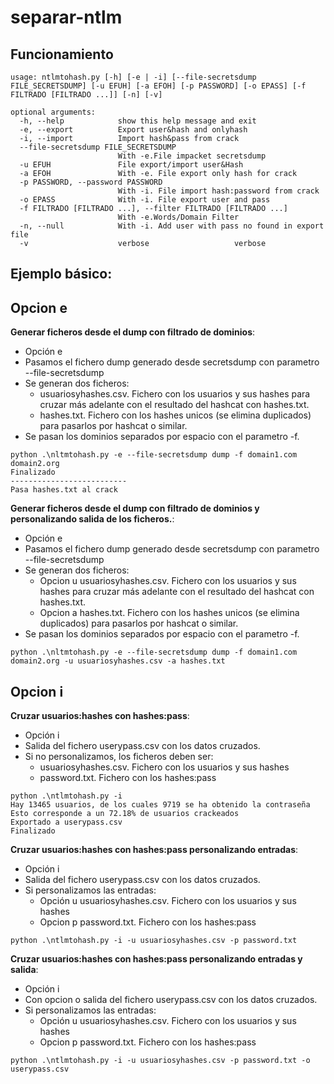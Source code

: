 # separar-ntlm

## Funcionamiento

```
usage: ntlmtohash.py [-h] [-e | -i] [--file-secretsdump FILE_SECRETSDUMP] [-u EFUH] [-a EFOH] [-p PASSWORD] [-o EPASS] [-f FILTRADO [FILTRADO ...]] [-n] [-v]
```

```
optional arguments:
  -h, --help            show this help message and exit
  -e, --export          Export user&hash and onlyhash
  -i, --import          Import hash&pass from crack
  --file-secretsdump FILE_SECRETSDUMP
                        With -e.File impacket secretsdump
  -u EFUH               File export/import user&Hash
  -a EFOH               With -e. File export only hash for crack
  -p PASSWORD, --password PASSWORD
                        With -i. File import hash:password from crack
  -o EPASS              With -i. File export user and pass
  -f FILTRADO [FILTRADO ...], --filter FILTRADO [FILTRADO ...]
                        With -e.Words/Domain Filter
  -n, --null            With -i. Add user with pass no found in export file
  -v                    verbose                   verbose
```

## Ejemplo básico:

## Opcion e

**Generar ficheros desde el dump con filtrado de dominios**:

- Opción e
- Pasamos el fichero dump generado desde secretsdump con parametro --file-secretsdump
- Se generan dos ficheros:
  - usuariosyhashes.csv. Fichero con los usuarios y sus hashes para cruzar más adelante con el resultado del hashcat con hashes.txt.
  - hashes.txt. Fichero con los hashes unicos (se elimina duplicados) para pasarlos por hashcat o similar.
- Se pasan los dominios separados por espacio con el parametro -f.

```
python .\nltmtohash.py -e --file-secretsdump dump -f domain1.com domain2.org
Finalizado
--------------------------
Pasa hashes.txt al crack
```
**Generar ficheros desde el dump con filtrado de dominios y personalizando salida de los ficheros.**:

- Opción e
- Pasamos el fichero dump generado desde secretsdump con parametro --file-secretsdump
- Se generan dos ficheros:
  - Opcion u usuariosyhashes.csv. Fichero con los usuarios y sus hashes para cruzar más adelante con el resultado del hashcat con hashes.txt.
  - Opcion a hashes.txt. Fichero con los hashes unicos (se elimina duplicados) para pasarlos por hashcat o similar.
- Se pasan los dominios separados por espacio con el parametro -f.

```
python .\nltmtohash.py -e --file-secretsdump dump -f domain1.com domain2.org -u usuariosyhashes.csv -a hashes.txt
```
## Opcion i

**Cruzar usuarios:hashes con hashes:pass**:

- Opción i
- Salida del fichero userypass.csv con los datos cruzados. 
- Si no personalizamos, los ficheros deben ser:
  - usuariosyhashes.csv. Fichero con los usuarios y sus hashes
  - password.txt. Fichero con los hashes:pass 

```
python .\ntlmtohash.py -i
Hay 13465 usuarios, de los cuales 9719 se ha obtenido la contraseña
Esto corresponde a un 72.18% de usuarios crackeados
Exportado a userypass.csv
Finalizado
```

**Cruzar usuarios:hashes con hashes:pass personalizando entradas**:

- Opción i
- Salida del fichero userypass.csv con los datos cruzados. 
- Si personalizamos las entradas:
  - Opción u usuariosyhashes.csv. Fichero con los usuarios y sus hashes
  - Opcion p password.txt. Fichero con los hashes:pass 

```
python .\ntlmtohash.py -i -u usuariosyhashes.csv -p password.txt
```
**Cruzar usuarios:hashes con hashes:pass personalizando entradas y salida**:

- Opción i
- Con opcion o salida del fichero userypass.csv con los datos cruzados. 
- Si personalizamos las entradas:
  - Opción u usuariosyhashes.csv. Fichero con los usuarios y sus hashes
  - Opcion p password.txt. Fichero con los hashes:pass 

```
python .\ntlmtohash.py -i -u usuariosyhashes.csv -p password.txt -o userypass.csv
```
